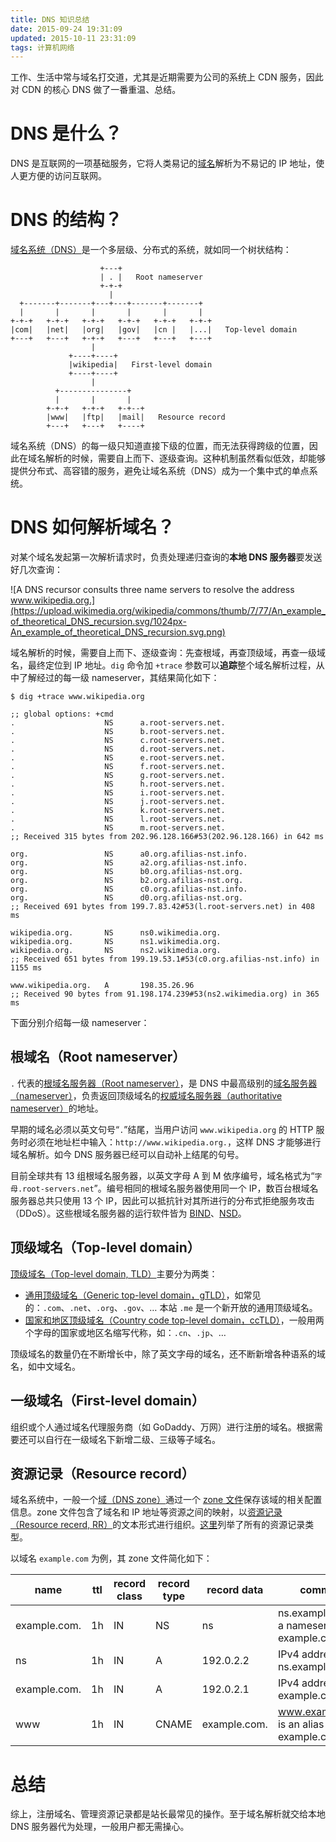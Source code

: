 ```yaml
---
title: DNS 知识总结
date: 2015-09-24 19:31:09
updated: 2015-10-11 23:31:09
tags: 计算机网络
---
```


工作、生活中常与域名打交道，尤其是近期需要为公司的系统上 CDN 服务，因此对 CDN 的核心 DNS 做了一番重温、总结。

# DNS 是什么？

DNS 是互联网的一项基础服务，它将人类易记的[域名](https://en.wikipedia.org/wiki/Domain_name)解析为不易记的 IP 地址，使人更方便的访问互联网。

# DNS 的结构？

[域名系统（DNS）](https://en.wikipedia.org/wiki/Domain_Name_System)是一个多层级、分布式的系统，就如同一个树状结构：

```
                    +---+                                 
                    | . |   Root nameserver               
                    +-+-+                                 
                      |                                   
  +-------+-------+---+---+-------+-------+               
  |       |       |       |       |       |               
+-+-+   +-+-+   +-+-+   +-+-+   +-+-+   +-+-+    
|com|   |net|   |org|   |gov|   |cn |   |...|   Top-level domain
+---+   +---+   +-+-+   +---+   +---+   +---+             
                  |                                       
             +----+----+                     
             |wikipedia|   First-level domain                     
             +----+----+                                  
                  |                                       
          +---------------+                               
          |       |       |                               
        +-+-+   +-+-+   +-+--+                            
        |www|   |ftp|   |mail|   Resource record          
        +---+   +---+   +----+                           
```

域名系统（DNS）的每一级只知道直接下级的位置，而无法获得跨级的位置，因此在域名解析的时候，需要自上而下、逐级查询。这种机制虽然看似低效，却能够提供分布式、高容错的服务，避免让域名系统（DNS）成为一个集中式的单点系统。

# DNS 如何解析域名？

对某个域名发起第一次解析请求时，负责处理递归查询的**本地 DNS 服务器**要发送好几次查询：

![A DNS recursor consults three name servers to resolve the address www.wikipedia.org.](https://upload.wikimedia.org/wikipedia/commons/thumb/7/77/An_example_of_theoretical_DNS_recursion.svg/1024px-An_example_of_theoretical_DNS_recursion.svg.png)

域名解析的时候，需要自上而下、逐级查询：先查根域，再查顶级域，再查一级域名，最终定位到 IP 地址。`dig` 命令加 `+trace` 参数可以**追踪**整个域名解析过程，从中了解经过的每一级 nameserver，其结果简化如下：

```                 
$ dig +trace www.wikipedia.org

;; global options: +cmd
.                    NS      a.root-servers.net.
.                    NS      b.root-servers.net.
.                    NS      c.root-servers.net.
.                    NS      d.root-servers.net.
.                    NS      e.root-servers.net.
.                    NS      f.root-servers.net.
.                    NS      g.root-servers.net.
.                    NS      h.root-servers.net.
.                    NS      i.root-servers.net.
.                    NS      j.root-servers.net.
.                    NS      k.root-servers.net.
.                    NS      l.root-servers.net.
.                    NS      m.root-servers.net.
;; Received 315 bytes from 202.96.128.166#53(202.96.128.166) in 642 ms

org.                 NS      a0.org.afilias-nst.info.
org.                 NS      a2.org.afilias-nst.info.
org.                 NS      b0.org.afilias-nst.org.
org.                 NS      b2.org.afilias-nst.org.
org.                 NS      c0.org.afilias-nst.info.
org.                 NS      d0.org.afilias-nst.org.
;; Received 691 bytes from 199.7.83.42#53(l.root-servers.net) in 408 ms

wikipedia.org.       NS      ns0.wikimedia.org.
wikipedia.org.       NS      ns1.wikimedia.org.
wikipedia.org.       NS      ns2.wikimedia.org.
;; Received 651 bytes from 199.19.53.1#53(c0.org.afilias-nst.info) in 1155 ms

www.wikipedia.org.   A       198.35.26.96
;; Received 90 bytes from 91.198.174.239#53(ns2.wikimedia.org) in 365 ms
```

下面分别介绍每一级 nameserver：

## 根域名（Root nameserver）

`.` 代表的[根域名服务器（Root nameserver）](https://en.wikipedia.org/wiki/Root_name_server)，是 DNS 中最高级别的[域名服务器（nameserver）](https://en.wikipedia.org/wiki/Name_server)，负责返回顶级域名的[权威域名服务器（authoritative nameserver）](https://en.wikipedia.org/wiki/Authoritative_name_server)的地址。

早期的域名必须以英文句号“`.`”结尾，当用户访问 `www.wikipedia.org` 的 HTTP 服务时必须在地址栏中输入：`http://www.wikipedia.org.`，这样 DNS 才能够进行域名解析。如今 DNS 服务器已经可以自动补上结尾的句号。

目前全球共有 13 组根域名服务器，以英文字母 A 到 M 依序编号，域名格式为“`字母.root-servers.net`”。编号相同的根域名服务器使用同一个 IP，数百台根域名服务器总共只使用 13 个 IP，因此可以抵抗针对其所进行的分布式拒绝服务攻击（DDoS）。这些根域名服务器的运行软件皆为 [BIND](https://en.wikipedia.org/wiki/BIND)、[NSD](https://en.wikipedia.org/wiki/NSD)。

## 顶级域名（Top-level domain）

[顶级域名（Top-level domain, TLD）](https://en.wikipedia.org/wiki/Top-level_domain)主要分为两类：

* [通用顶级域名（Generic top-level domain，gTLD）](http://zh.wikipedia.org/wiki/GTLD)，如常见的：`.com`、`.net`、`.org`、`.gov`、… 本站 `.me` 是一个新开放的通用顶级域名。
* [国家和地区顶级域名（Country code top-level domain，ccTLD）](http://zh.wikipedia.org/wiki/CcTLD)，一般用两个字母的国家或地区名缩写代称，如：`.cn`、`.jp`、…

顶级域名的数量仍在不断增长中，除了英文字母的域名，还不断新增各种语系的域名，如中文域名。

## 一级域名（First-level domain）

组织或个人通过域名代理服务商（如 GoDaddy、万网）进行注册的域名。根据需要还可以自行在一级域名下新增二级、三级等子域名。

## 资源记录（Resource record）

域名系统中，一般一个[域（DNS zone）](https://en.wikipedia.org/wiki/DNS_zone)通过一个 [zone 文件](https://en.wikipedia.org/wiki/Zone_file)保存该域的相关配置信息。zone 文件包含了域名和 IP 地址等资源之间的映射，以[资源记录（Resource recerd, RR）](https://en.wikipedia.org/wiki/Domain_Name_System#DNS_resource_records)的文本形式进行组织。[这里](https://en.wikipedia.org/wiki/List_of_DNS_record_types)列举了所有的资源记录类型。

以域名 `example.com` 为例，其 zone 文件简化如下：

|name|ttl|record class|record type|record data|comment|
|---|---|---|---|---|---|
|example.com.|1h|IN|NS|ns|ns.example.com is a nameserver for example.com|
|ns|1h|IN|A|192.0.2.2|IPv4 address for ns.example.com|
|example.com.|1h|IN|A|192.0.2.1|IPv4 address for example.com|
|www|1h|IN|CNAME|example.com.|www.example.com is an alias for example.com|

# 总结

综上，注册域名、管理资源记录都是站长最常见的操作。至于域名解析就交给本地 DNS 服务器代为处理，一般用户都无需操心。